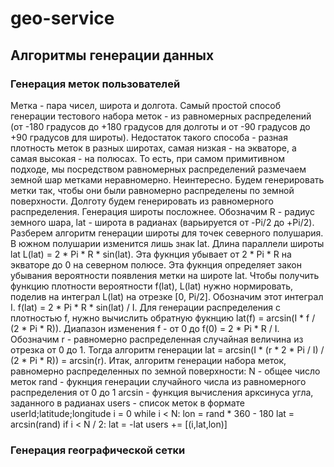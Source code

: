 # geo-service

## Алгоритмы генерации данных
### Генерация меток пользователей
Метка - пара чисел, широта и долгота. Самый простой способ генерации тестового набора меток - из равномерных распределений (от -180 градусов до +180 градусов для долготы и от -90 градусов до +90 градусов для широты). Недостаток такого способа - разная плотность меток в разных широтах, самая низкая - на экваторе, а самая высокая - на полюсах. То есть, при самом примитивном подходе, мы посредством равномерных распределений размечаем земной шар метками неравномерно. Неинтересно.
Будем генерировать метки так, чтобы они были равномерно распределены по земной поверхности. Долготу будем генерировать из равномерного распределения. Генерация широты посложнее.
Обозначим R - радиус земного шара, lat - широта в радианах (варьируется от -Pi/2 до +Pi/2). Разберем алгоритм генерации широты для точек северного полушария. В южном полушарии изменится лишь знак lat.
Длина параллели широты lat L(lat) = 2 * Pi * R * sin(lat). Эта фукнция убывает от 2 * Pi * R на экваторе до 0 на северном полюсе. Эта фукнция определяет закон убывания вероятности появления метки на широте lat. Чтобы получить функцию плотности вероятности f(lat), L(lat) нужно нормировать, поделив на интеграл L(lat) на отрезке [0, Pi/2]. Обозначим этот интеграл I. f(lat) = 2 * Pi * R * sin(lat) / I. Для генерации распределения с плотностью f, нужно вычислить обратную фукнцию lat(f) = arcsin(I * f / (2 * Pi * R)). Диапазон изменения f - от 0 до f(0) = 2 * Pi * R / I. Обозначим r - равномерно распределенная случайная величина из отрезка от 0 до 1. Тогда алгоритм генерации lat = arcsin(I * (r * 2 * Pi / I) / (2 * Pi * R)) = arcsin(r).
Итак, алгоритм генерации набора меток, равномерно распределенных по земной поверхности:
N - общее число меток
rand - фукнция генерации случайного числа из равномерного распределения от 0 до 1
arcsin - функция вычисления арксинуса угла, заданного в радианах
users - список меток в формате userId;latitude;longitude
i = 0
while i < N:
  lon = rand * 360 - 180
  lat = arcsin(rand)
  if i < N / 2:
    lat = -lat
  users += [(i,lat,lon)]

### Генерация географической сетки
